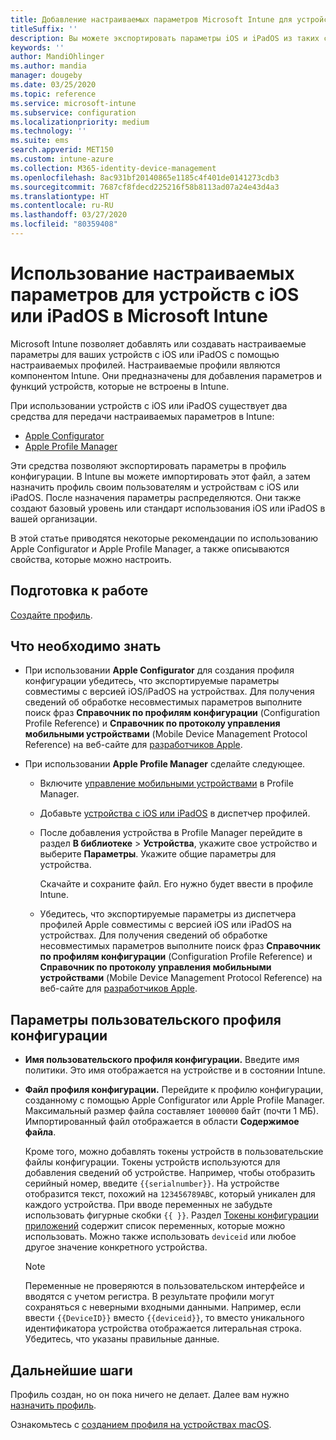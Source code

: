```yaml
---
title: Добавление настраиваемых параметров Microsoft Intune для устройств iOS/iPadOS в Azure | Документация Майкрософт
titleSuffix: ''
description: Вы можете экспортировать параметры iOS и iPadOS из таких средств, как Apple Configurator или Apple Profile Manager, а затем импортировать их в Microsoft Intune. Эти параметры позволяют создавать и использовать настраиваемые параметры и возможности, а также управлять ими на устройствах с iOS или iPadOS. Затем этот настраиваемый профиль можно назначить или распространить для устройств с iOS или iPadOS в вашей организации, чтобы задать некий базовый уровень или стандарт.
keywords: ''
author: MandiOhlinger
ms.author: mandia
manager: dougeby
ms.date: 03/25/2020
ms.topic: reference
ms.service: microsoft-intune
ms.subservice: configuration
ms.localizationpriority: medium
ms.technology: ''
ms.suite: ems
search.appverid: MET150
ms.custom: intune-azure
ms.collection: M365-identity-device-management
ms.openlocfilehash: 8ac931bf20140865e1185c4f401de0141273cdb3
ms.sourcegitcommit: 7687cf8fdecd225216f58b8113ad07a24e43d4a3
ms.translationtype: HT
ms.contentlocale: ru-RU
ms.lasthandoff: 03/27/2020
ms.locfileid: "80359408"
---
```

# <a name="use-custom-settings-for-ios-and-ipados-devices-in-microsoft-intune"></a>Использование настраиваемых параметров для устройств с iOS или iPadOS в Microsoft Intune

Microsoft Intune позволяет добавлять или создавать настраиваемые параметры для ваших устройств с iOS или iPadOS с помощью настраиваемых профилей. Настраиваемые профили являются компонентом Intune. Они предназначены для добавления параметров и функций устройств, которые не встроены в Intune.

При использовании устройств с iOS или iPadOS существует два средства для передачи настраиваемых параметров в Intune:

- [Apple Configurator](https://itunes.apple.com/app/apple-configurator-2/id1037126344?mt=12)
- [Apple Profile Manager](https://support.apple.com/profile-manager)

Эти средства позволяют экспортировать параметры в профиль конфигурации. В Intune вы можете импортировать этот файл, а затем назначить профиль своим пользователям и устройствам с iOS или iPadOS. После назначения параметры распределяются. Они также создают базовый уровень или стандарт использования iOS или iPadOS в вашей организации.

В этой статье приводятся некоторые рекомендации по использованию Apple Configurator и Apple Profile Manager, а также описываются свойства, которые можно настроить.

## <a name="before-you-begin"></a>Подготовка к работе

[Создайте профиль](custom-settings-configure.md).

## <a name="what-you-need-to-know"></a>Что необходимо знать

- При использовании **Apple Configurator** для создания профиля конфигурации убедитесь, что экспортируемые параметры совместимы с версией iOS/iPadOS на устройствах. Для получения сведений об обработке несовместимых параметров выполните поиск фраз **Справочник по профилям конфигурации** (Configuration Profile Reference) и **Справочник по протоколу управления мобильными устройствами** (Mobile Device Management Protocol Reference) на веб-сайте для [разработчиков Apple](https://developer.apple.com/).

- При использовании **Apple Profile Manager** сделайте следующее.

  - Включите [управление мобильными устройствами](https://help.apple.com/serverapp/mac/5.7/#/apd05B9B761-D390-4A75-9251-E9AD29A61D0C) в Profile Manager.
  - Добавьте [устройства с iOS или iPadOS](https://help.apple.com/profilemanager/mac/5.7/#/pm9onzap1984) в диспетчер профилей.
  - После добавления устройства в Profile Manager перейдите в раздел **В библиотеке** > **Устройства**, укажите свое устройство и выберите **Параметры**. Укажите общие параметры для устройства.

    Скачайте и сохраните файл. Его нужно будет ввести в профиле Intune.

  - Убедитесь, что экспортируемые параметры из диспетчера профилей Apple совместимы с версией iOS или iPadOS на устройствах. Для получения сведений об обработке несовместимых параметров выполните поиск фраз **Справочник по профилям конфигурации** (Configuration Profile Reference) и **Справочник по протоколу управления мобильными устройствами** (Mobile Device Management Protocol Reference) на веб-сайте для [разработчиков Apple](https://developer.apple.com/).

## <a name="custom-configuration-profile-settings"></a>Параметры пользовательского профиля конфигурации

- **Имя пользовательского профиля конфигурации.** Введите имя политики. Это имя отображается на устройстве и в состоянии Intune.
- **Файл профиля конфигурации.** Перейдите к профилю конфигурации, созданному с помощью Apple Configurator или Apple Profile Manager. Максимальный размер файла составляет `1000000` байт (почти 1 МБ). Импортированный файл отображается в области **Содержимое файла**.

  Кроме того, можно добавлять токены устройств в пользовательские файлы конфигурации. Токены устройств используются для добавления сведений об устройстве. Например, чтобы отобразить серийный номер, введите `{{serialnumber}}`. На устройстве отобразится текст, похожий на `123456789ABC`, который уникален для каждого устройства. При вводе переменных не забудьте использовать фигурные скобки `{{ }}`. Раздел [Токены конфигурации приложений](../apps/app-configuration-policies-use-ios.md#tokens-used-in-the-property-list) содержит список переменных, которые можно использовать. Можно также использовать `deviceid` или любое другое значение конкретного устройства.

  > [!NOTE]
  > Переменные не проверяются в пользовательском интерфейсе и вводятся с учетом регистра. В результате профили могут сохраняться с неверными входными данными. Например, если ввести `{{DeviceID}}` вместо `{{deviceid}}`, то вместо уникального идентификатора устройства отображается литеральная строка. Убедитесь, что указаны правильные данные.

## <a name="next-steps"></a>Дальнейшие шаги

Профиль создан, но он пока ничего не делает. Далее вам нужно [назначить профиль](device-profile-assign.md).

Ознакомьтесь с [созданием профиля на устройствах macOS](custom-settings-macos.md). 
